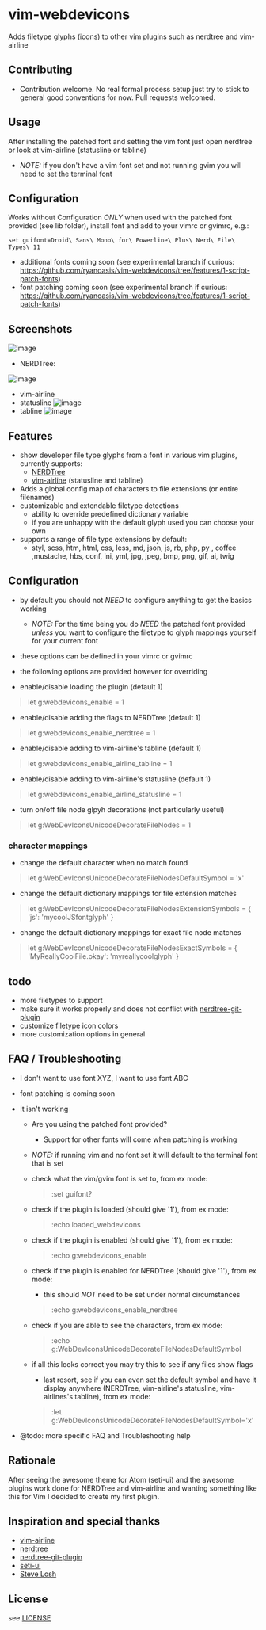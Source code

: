 vim-webdevicons
=================

Adds filetype glyphs (icons) to other vim plugins such as nerdtree and vim-airline

## Contributing

* Contribution welcome. No real formal process setup just try to stick to general good conventions for now. Pull requests welcomed.

## Usage

After installing the patched font and setting the vim font just open nerdtree or look at vim-airline (statusline or tabline)

* _NOTE:_ if you don't have a vim font set and not running gvim you will need to set the terminal font

## Configuration

Works without Configuration *ONLY* when used with the patched font provided (see lib folder), install font and add to your vimrc or gvimrc, e.g.:

```vim
set guifont=Droid\ Sans\ Mono\ for\ Powerline\ Plus\ Nerd\ File\ Types\ 11
```

* additional fonts coming soon (see experimental branch if curious: https://github.com/ryanoasis/vim-webdevicons/tree/features/1-script-patch-fonts)
* font patching coming soon (see experimental branch if curious: https://github.com/ryanoasis/vim-webdevicons/tree/features/1-script-patch-fonts)

## Screenshots

![image](screenshots/vim.png)

* NERDTree:

![image](screenshots/nerdtree.png)

* vim-airline
 * statusline
   ![image](screenshots/airline-statusline.png)
 * tabline
  ![image](screenshots/airline-tabline.png)

## Features
* show developer file type glyphs from a font in various vim plugins, currently supports:
  * [NERDTree](https://github.com/scrooloose/nerdtree)
  * [vim-airline](https://github.com/bling/vim-airline) (statusline and tabline)
* Adds a global config map of characters to file extensions (or entire filenames)
* customizable and extendable filetype detections
  * ability to override predefined dictionary variable
  * if you are unhappy with the default glyph used you can choose your own
* supports a range of file type extensions by default:
  * styl, scss, htm, html, css, less, md, json, js, rb, php, py , coffee ,mustache, hbs, conf, ini, yml, jpg, jpeg, bmp, png, gif, ai, twig

## Configuration

* by default you should not *NEED* to configure anything to get the basics working
  * _NOTE:_ For the time being you do *NEED* the patched font provided _unless_ you want to configure the filetype to glyph mappings yourself for your current font
* these options can be defined in your vimrc or gvimrc
* the following options are provided however for overriding

* enable/disable loading the plugin (default 1)

 >	let g:webdevicons_enable = 1

* enable/disable adding the flags to NERDTree (default 1)

 >	let g:webdevicons_enable_nerdtree = 1

* enable/disable adding to vim-airline's tabline (default 1)

 >	let g:webdevicons_enable_airline_tabline = 1

* enable/disable adding to vim-airline's statusline (default 1)

 >	let g:webdevicons_enable_airline_statusline = 1

* turn on/off file node glpyh decorations (not particularly useful)

 >	let g:WebDevIconsUnicodeDecorateFileNodes = 1

### character mappings

* change the default character when no match found

 >	let g:WebDevIconsUnicodeDecorateFileNodesDefaultSymbol = 'x'

* change the default dictionary mappings for file extension matches

 >	let g:WebDevIconsUnicodeDecorateFileNodesExtensionSymbols = { 'js': 'mycoolJSfontglyph' }

* change the default dictionary mappings for exact file node matches

 >	let g:WebDevIconsUnicodeDecorateFileNodesExactSymbols = { 'MyReallyCoolFile.okay': 'myreallycoolglyph' }

## todo

* more filetypes to support
* make sure it works properly and does not conflict with [nerdtree-git-plugin](https://github.com/Xuyuanp/nerdtree-git-plugin)
* customize filetype icon colors
* more customization options in general

## FAQ / Troubleshooting

* I don't want to use font XYZ, I want to use font ABC
 * font patching is coming soon

* It isn't working
  * Are you using the patched font provided?
    * Support for other fonts will come when patching is working
  * _NOTE:_ if running vim and no font set it will default to the terminal font that is set
  * check what the vim/gvim font is set to, from ex mode:

    >	:set guifont?

  * check if the plugin is loaded (should give '1'), from ex mode:

    >	:echo loaded_webdevicons

  * check if the plugin is enabled (should give '1'), from ex mode:

    >	:echo g:webdevicons_enable

  * check if the plugin is enabled for NERDTree (should give '1'), from ex mode:
    * this should *NOT* need to be set under normal circumstances

    >	:echo g:webdevicons_enable_nerdtree

  * check if you are able to see the characters, from ex mode:

    >	:echo g:WebDevIconsUnicodeDecorateFileNodesDefaultSymbol

  * if all this looks correct you may try this to see if any files show flags
    * last resort, see if you can even set the default symbol and have it display anywhere (NERDTree, vim-airline's statusline, vim-airlines's tabline), from ex mode:

    >	:let g:WebDevIconsUnicodeDecorateFileNodesDefaultSymbol='x'

* @todo: more specific FAQ and Troubleshooting help

## Rationale

After seeing the awesome theme for Atom (seti-ui) and the awesome plugins work done for NERDTree and vim-airline and wanting something like this for Vim I decided to create my first plugin.

## Inspiration and special thanks

* [vim-airline](https://github.com/bling/vim-airline)
* [nerdtree](https://github.com/scrooloose/nerdtree)
* [nerdtree-git-plugin](https://github.com/Xuyuanp/nerdtree-git-plugin)
* [seti-ui](https://atom.io/themes/seti-ui)
* [Steve Losh](http://learnvimscriptthehardway.stevelosh.com/)

## License

see [LICENSE](LICENSE)
